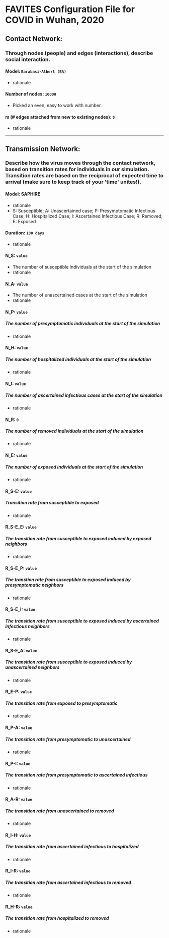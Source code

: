 # FAVITES Configuration File for COVID in Wuhan, 2020

## Contact Network:
### Through nodes (people) and edges (interactions), describe social interaction.
#### Model: `Barabasi-Albert (BA)`
- rationale
#### Number of nodes: `10000`
- Picked an even, easy to work with number.
#### m (# edges attached from new to existing nodes): `8`
- rationale
___


## Transmission Network:
### Describe how the virus moves through the contact network, based on transition rates for individuals in our simulation. Transition rates are based on the reciprocal of expected time to arrival (make sure to keep track of your 'time' unites!). 
#### Model: SAPHIRE
- rationale
- S: Susceptible; A: Unascertained case; P: Presymptomatic Infectious Case; H: Hospitalized Case; I: Ascertained Infectious Case; R: Removed; E: Exposed

#### Duration: `100 days`
- rationale

#### N_S: `value`
- The number of susceptible individuals at the start of the simulation
- rationale

#### N_A: `value `
- The number of unascertained cases at the start of the simulation
- rationale

#### N_P: `value `
##### The number of presymptomatic individuals at the start of the simulation
- rationale

#### N_H: `value `
##### The number of hospitalized individuals at the start of the simulation
- rationale

#### N_I: `value`
##### The number of ascertained infectious cases at the start of the simulation
- rationale
#### N_R: `0`
##### The number of removed individuals at the start of the simulation
- rationale
#### N_E: `value`
##### The number of exposed individuals at the start of the simulation
- rationale
#### R_S-E: `value`
##### Transition rate from susceptible to exposed
- rationale
#### R_S-E_E: `value`
##### The transition rate from susceptible to exposed induced by exposed neighbors
- rationale
#### R_S-E_P: `value`
##### The transtion rate from susceptible to exposed induced by presymptomatic neighbors 
- rationale
#### R_S-E_I: `value`
##### The transition rate from susceptible to exposed induced by ascertained infectious neighbors
- rationale
#### R_S-E_A: `value`
##### The transition rate from susceptible to exposed induced by unascertained neighbors
- rationale
#### R_E-P: `value`
##### The transition rate from exposed to presymptomatic
- rationale
#### R_P-A: `value`
##### The transition rate from presymptomatic to unascertained
- rationale
#### R_P-I: `value`
##### The transition rate from presymptomatic to ascertained infectious 
- rationale
#### R_A-R: `value `
##### The transition rate from unascertained to removed
- rationale
#### R_I-H: `value`
##### The transition rate from ascertained infectious to hospitalized
- rationale
#### R_I-R: `value `
##### The transition rate from ascertained infectious to removed
- rationale
#### R_H-R: `value`
##### The transition rate from hospitalized to removed
- rationale
